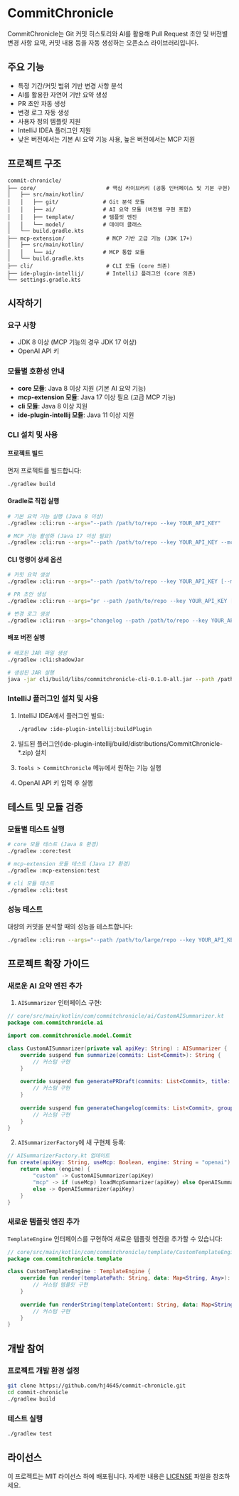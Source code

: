 # CommitChronicle

CommitChronicle는 Git 커밋 히스토리와 AI를 활용해 Pull Request 초안 및 버전별 변경 사항 요약, 커밋 내용 등을 자동 생성하는 오픈소스 라이브러리입니다.

## 주요 기능

- 특정 기간/커밋 범위 기반 변경 사항 분석
- AI를 활용한 자연어 기반 요약 생성
- PR 초안 자동 생성
- 변경 로그 자동 생성
- 사용자 정의 템플릿 지원
- IntelliJ IDEA 플러그인 지원
- 낮은 버전에서는 기본 AI 요약 기능 사용, 높은 버전에서는 MCP 지원

## 프로젝트 구조

```
commit-chronicle/
├── core/                      # 핵심 라이브러리 (공통 인터페이스 및 기본 구현)
│   ├── src/main/kotlin/
│   │   ├── git/              # Git 분석 모듈
│   │   ├── ai/               # AI 요약 모듈 (버전별 구현 포함)
│   │   ├── template/         # 템플릿 엔진
│   │   └── model/            # 데이터 클래스
│   └── build.gradle.kts
├── mcp-extension/             # MCP 기반 고급 기능 (JDK 17+)
│   ├── src/main/kotlin/
│   │   └── ai/               # MCP 통합 모듈
│   └── build.gradle.kts
├── cli/                       # CLI 모듈 (core 의존)
├── ide-plugin-intellij/       # IntelliJ 플러그인 (core 의존)
└── settings.gradle.kts
```

## 시작하기

### 요구 사항

- JDK 8 이상 (MCP 기능의 경우 JDK 17 이상)
- OpenAI API 키

### 모듈별 호환성 안내

- **core 모듈**: Java 8 이상 지원 (기본 AI 요약 기능)
- **mcp-extension 모듈**: Java 17 이상 필요 (고급 MCP 기능)
- **cli 모듈**: Java 8 이상 지원
- **ide-plugin-intellij 모듈**: Java 11 이상 지원

### CLI 설치 및 사용

#### 프로젝트 빌드

먼저 프로젝트를 빌드합니다:

```bash
./gradlew build
```

#### Gradle로 직접 실행

```bash
# 기본 요약 기능 실행 (Java 8 이상)
./gradlew :cli:run --args="--path /path/to/repo --key YOUR_API_KEY"

# MCP 기능 활성화 (Java 17 이상 필요)
./gradlew :cli:run --args="--path /path/to/repo --key YOUR_API_KEY --mcp"
```

#### CLI 명령어 상세 옵션

```bash
# 커밋 요약 생성
./gradlew :cli:run --args="--path /path/to/repo --key YOUR_API_KEY [--mcp] [-d DAYS] [-l LIMIT]"

# PR 초안 생성
./gradlew :cli:run --args="pr --path /path/to/repo --key YOUR_API_KEY [--mcp] [-t TITLE] [--template TEMPLATE_PATH]"

# 변경 로그 생성
./gradlew :cli:run --args="changelog --path /path/to/repo --key YOUR_API_KEY [--mcp] [--group] [--template TEMPLATE_PATH]"
```

#### 배포 버전 실행

```bash
# 배포된 JAR 파일 생성
./gradlew :cli:shadowJar

# 생성된 JAR 실행
java -jar cli/build/libs/commitchronicle-cli-0.1.0-all.jar --path /path/to/repo --key YOUR_API_KEY
```

### IntelliJ 플러그인 설치 및 사용

1. IntelliJ IDEA에서 플러그인 빌드:
   ```bash
   ./gradlew :ide-plugin-intellij:buildPlugin
   ```

2. 빌드된 플러그인(ide-plugin-intellij/build/distributions/CommitChronicle-*.zip) 설치
3. `Tools > CommitChronicle` 메뉴에서 원하는 기능 실행
4. OpenAI API 키 입력 후 실행

## 테스트 및 모듈 검증

### 모듈별 테스트 실행

```bash
# core 모듈 테스트 (Java 8 환경)
./gradlew :core:test

# mcp-extension 모듈 테스트 (Java 17 환경)
./gradlew :mcp-extension:test

# cli 모듈 테스트
./gradlew :cli:test
```

### 성능 테스트

대량의 커밋을 분석할 때의 성능을 테스트합니다:

```bash
./gradlew :cli:run --args="--path /path/to/large/repo --key YOUR_API_KEY --limit 1000"
```

## 프로젝트 확장 가이드

### 새로운 AI 요약 엔진 추가

1. `AISummarizer` 인터페이스 구현:

```kotlin
// core/src/main/kotlin/com/commitchronicle/ai/CustomAISummarizer.kt
package com.commitchronicle.ai

import com.commitchronicle.model.Commit

class CustomAISummarizer(private val apiKey: String) : AISummarizer {
    override suspend fun summarize(commits: List<Commit>): String {
        // 커스텀 구현
    }
    
    override suspend fun generatePRDraft(commits: List<Commit>, title: String?): String {
        // 커스텀 구현
    }
    
    override suspend fun generateChangelog(commits: List<Commit>, groupByType: Boolean): String {
        // 커스텀 구현
    }
}
```

2. `AISummarizerFactory`에 새 구현체 등록:

```kotlin
// AISummarizerFactory.kt 업데이트
fun create(apiKey: String, useMcp: Boolean, engine: String = "openai"): AISummarizer {
    return when (engine) {
        "custom" -> CustomAISummarizer(apiKey)
        "mcp" -> if (useMcp) loadMcpSummarizer(apiKey) else OpenAISummarizer(apiKey)
        else -> OpenAISummarizer(apiKey)
    }
}
```

### 새로운 템플릿 엔진 추가

`TemplateEngine` 인터페이스를 구현하여 새로운 템플릿 엔진을 추가할 수 있습니다:

```kotlin
// core/src/main/kotlin/com/commitchronicle/template/CustomTemplateEngine.kt
package com.commitchronicle.template

class CustomTemplateEngine : TemplateEngine {
    override fun render(templatePath: String, data: Map<String, Any>): String {
        // 커스텀 템플릿 구현
    }
    
    override fun renderString(templateContent: String, data: Map<String, Any>): String {
        // 커스텀 구현
    }
}
```

## 개발 참여

### 프로젝트 개발 환경 설정

```bash
git clone https://github.com/hj4645/commit-chronicle.git
cd commit-chronicle
./gradlew build
```

### 테스트 실행

```bash
./gradlew test
```

## 라이선스

이 프로젝트는 MIT 라이선스 하에 배포됩니다. 자세한 내용은 [LICENSE](LICENSE) 파일을 참조하세요.